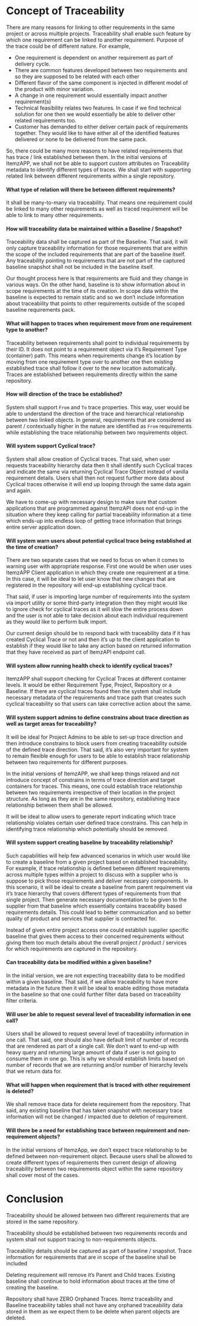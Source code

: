 ﻿# Concept of Traceability

There are many reasons for linking to other requirements in the same project or across multiple projects. Traceability shall enable such feature by which one requirement can be linked to another requirement. Purpose of the trace could be of different nature. For example, 

 - One requirement is dependent on another requirement as part of delivery cycle. 
 - There are common features developed between two requirements and so they are supposed to be related with each other
 - Different flavor of the same component is injected in different model of the product with minor variation.
 - A change in one requirement would essentially impact another requirement(s)
 - Technical feasibility relates two features. In case if we find technical solution for one then we would essentially be able to deliver other related requirements too.
 - Customer has demanded to either deliver certain pack of requirements together. They would like to have either all of the identified features delivered or none to be delivered from the same pack.

So, there could be many more reasons to have related requirements that has trace / link established between them. In the initial versions of ItemzAPP, we shall not be able to support custom attributes on Traceability metadata to identify different types of traces. We shall start with supporting related link between different requirements within a single repository. 

#### What type of relation will there be between different requirements?
It shall be many-to-many via traceability. That means one requirement could be linked to many other requirements as well as traced requirement will be able to link to many other requirements. 

#### How will traceability data be maintained within a Baseline / Snapshot?
Traceability data shall be captured as part of the Baseline. That said, it will only capture traceability information for those requirements that are within the scope of the included requirements that are part of the baseline itself. Any traceability pointing to requirements that are not part of the captured baseline snapshot shall not be included in the baseline itself. 

Our thought process here is that requirements are fluid and they change in various ways. On the other hand, baseline is to show information about in scope requirements at the time of its creation. In scope data within the baseline is expected to remain static and so we don’t include information about traceability that points to other requirements outside of the scoped baseline requirements pack. 

#### What will happen to traces when requirement move from one requirement type to another?
Traceability between requirements shall point to individual requirements by their ID. It does not point to a requirement object via it’s Requirement Type (container) path. This means when requirements change it’s location by moving from one requirement type over to another one then existing established trace shall follow it over to the new location automatically. Traces are established between requirements directly within the same repository.

#### How will direction of the trace be established?
System shall support `From` and `To` trace properties. This way, user would be able to understand the direction of the trace and hierarchical relationship between two linked objects. In general, requirements that are considered as parent / contextually higher in the nature are identified as `From` requirements while establishing the trace relationship between two requirements object.

#### Will system support Cyclical trace?
System shall allow creation of Cyclical traces. That said, when user requests traceability hierarchy data then it shall identify such Cyclical traces and indicate the same via returning Cyclical Trace Object instead of vanilla requirement details. Users shall then not request further more data about Cyclical traces otherwise it will end up looping through the same data again and again.

We have to come-up with necessary design to make sure that custom applications that are programmed against ItemzAPI does not end-up in the situation where they keep calling for partial traceability information at a time which ends-up into endless loop of getting trace information that brings entire server application down.

#### Will system warn users about potential cyclical trace being established at the time of creation?

There are two separate cases that we need to focus on when it comes to warning user with appropriate response. First one would be when user uses ItemzAPP Client application in which they create one requirement at a time. In this case, it will be ideal to let user know that new changes that are registered in the repository will end-up establishing cyclical trace. 

That said, if user is importing large number of requirements into the system via import utility or some third-party integration then they might would like to ignore check for cyclical traces as it will slow the entire process down and the user is not able to take decision about each individual requirement as they would like to perform bulk import. 

Our current design should be to respond back with traceability data if it has created Cyclical Trace or not and then it’s up to the client application to establish if they would like to take any action based on returned information that they have received as part of ItemzAPI endpoint call.

#### Will system allow running health check to identify cyclical traces?
ItemzAPP shall support checking for Cyclical Traces at different container levels. It would be either Requirement Type, Project, Repository or a Baseline.  If there are cyclical traces found then the system shall include necessary metadata of the requirements and trace path that creates such cyclical traceability so that users can take corrective action about the same.

#### Will system support admins to define constrains about trace direction as well as target areas for traceability?
It will be ideal for Project Admins to be able to set-up trace direction and then introduce constrains to block users from creating traceability outside of the defined trace direction. That said, it’s also very important for system to remain flexible enough for users to be able to establish trace relationship between two requirements for different purposes. 

In the initial versions of ItemzAPP, we shall keep things relaxed and not introduce concept of constrains in terms of trace direction and target containers for traces. This means, one could establish trace relationship between two requirements irrespective of their location in the project structure. As long as they are in the same repository, establishing trace relationship between them shall be allowed.

It will be ideal to allow users to generate report indicating which trace relationship violates certain user defined trace constrains. This can help in identifying trace relationship which potentially should be removed. 



#### Will system support creating baseline by traceability relationship?
Such capabilities will help few advanced scenarios in which user would like to create a baseline from a given project based on established traceability. For example, if trace relationship is defined between different requirements across multiple types within a project to discuss with a supplier who is suppose to pick those requirements and deliver necessary components. In this scenario, it will be ideal to create a baseline from parent requirement via it’s trace hierarchy that covers different types of requirements from that single project. Then generate necessary documentation to be given to the supplier from that baseline which essentially contains traceability based requirements details. This could lead to better communication and so better quality of product and services that supplier is contracted for. 

Instead of given entire project access one could establish supplier specific baseline that gives them access to their concerned requirements without giving them too much details about the overall project / product / services for which requirements are captured in the repository.

#### Can traceability data be modified within a given baseline?
In the initial version, we are not expecting traceability data to be modified within a given baseline. That said, if we allow traceability to have more metadata in the future then it will be ideal to enable editing those metadata in the baseline so that one could further filter data based on traceability filter criteria.

#### Will user be able to request several level of traceability information in one call?
Users shall be allowed to request several level of traceability information in one call. That said, one should also have default limit of number of records that are rendered as part of a single call. We don’t want to end-up with heavy query and returning large amount of data if user is not going to consume them in one go. This is why we should establish limits based on number of records that we are returning and/or number of hierarchy levels that we return data for.

#### What will happen when requirement that is traced with other requirement is deleted?
We shall remove trace data for delete requirement from the repository. That said, any existing baseline that has taken snapshot with necessary trace information will not be changed / impacted due to deletion of requirement. 

#### Will there be a need for establishing trace between requirement and non-requirement objects?
In the initial versions of ItemzApp, we don’t expect trace relationship to be defined between non-requirement object. Because users shall be allowed to create different types of requirements then current design of allowing traceability between two requirements object within the same repository shall cover most of the cases. 

# Conclusion
Traceability should be allowed between two different requirements that are stored in the same repository.

Traceability should be established between two requirements records and system shall not support tracing to non-requirements objects.

Traceability details should be captured as part of baseline / snapshot. Trace information for requirements that are in scope of the baseline shall be included

Deleting requirement will remove it’s Parent and Child traces. Existing baseline shall continue to hold information about traces at the time of creating the baseline. 

Repository shall have ZERO Orphaned Traces. Itemz traceability and Baseline traceability tables shall not have any orphaned traceability data stored in them as we expect them to be delete when parent objects are deleted.




